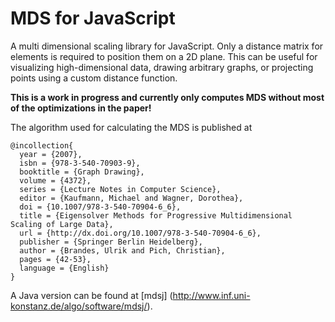 MDS for JavaScript
==================

A multi dimensional scaling library for JavaScript. Only a distance matrix
for elements is required to position them on a 2D plane. This can be useful
for visualizing high-dimensional data, drawing arbitrary graphs, or projecting
points using a custom distance function.

**This is a work in progress and currently only computes MDS without most of the optimizations in the paper!**

The algorithm used for calculating the MDS is published at

```
@incollection{
  year = {2007},
  isbn = {978-3-540-70903-9},
  booktitle = {Graph Drawing},
  volume = {4372},
  series = {Lecture Notes in Computer Science},
  editor = {Kaufmann, Michael and Wagner, Dorothea},
  doi = {10.1007/978-3-540-70904-6_6},
  title = {Eigensolver Methods for Progressive Multidimensional Scaling of Large Data},
  url = {http://dx.doi.org/10.1007/978-3-540-70904-6_6},
  publisher = {Springer Berlin Heidelberg},
  author = {Brandes, Ulrik and Pich, Christian},
  pages = {42-53},
  language = {English}
}
```

A Java version can be found at [mdsj] (http://www.inf.uni-konstanz.de/algo/software/mdsj/).
